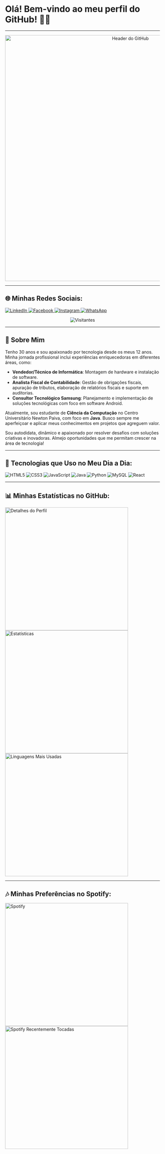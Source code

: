 # Olá! Bem-vindo ao meu perfil do GitHub! 🙌🏽

---

<div align="center">
  <img src="https://github.com/mauricio-theodoro/mauricio-theodoro/blob/main/img/novo_header.png?raw=true" alt="Header do GitHub" width="800">
</div>

---

## 🌐 Minhas Redes Sociais:

<p>
  <a href="https://www.linkedin.com/in/maur%C3%ADcio-theodoro-98443598/" target="_blank">
    <img src="https://img.shields.io/badge/LinkedIn-0077B5?style=flat-square&logo=linkedin&logoColor=white" alt="LinkedIn">
  </a>
  <a href="https://www.facebook.com/mauricio.antonio.376" target="_blank">
    <img src="https://img.shields.io/badge/Facebook-1877F2?style=flat-square&logo=facebook&logoColor=white" alt="Facebook">
  </a>
  <a href="https://www.instagram.com/mtheodoroneto/?igsh=bmUzZ28xZWVsZTRh" target="_blank">
    <img src="https://img.shields.io/badge/Instagram-E4405F?style=flat-square&logo=instagram&logoColor=white" alt="Instagram">
  </a>
  <a href="https://wa.me/5531994755000" target="_blank">
    <img src="https://img.shields.io/badge/WhatsApp-25D366?style=flat-square&logo=whatsapp&logoColor=white" alt="WhatsApp">
  </a>
</p>

<div align="center">
  <img src="https://komarev.com/ghpvc/?username=mauricio-theodoro&style=flat-square&color=blue" alt="Visitantes">
</div>

---

## 🔢 Sobre Mim

Tenho 30 anos e sou apaixonado por tecnologia desde os meus 12 anos. Minha jornada profissional inclui experiências enriquecedoras em diferentes áreas, como:

- **Vendedor/Técnico de Informática**: Montagem de hardware e instalação de software.
- **Analista Fiscal de Contabilidade**: Gestão de obrigações fiscais, apuração de tributos, elaboração de relatórios fiscais e suporte em auditorias.
- **Consultor Tecnológico Samsung**: Planejamento e implementação de soluções tecnológicas com foco em software Android.

Atualmente, sou estudante de **Ciência da Computação** no Centro Universitário Newton Paiva, com foco em **Java**. Busco sempre me aperfeiçoar e aplicar meus conhecimentos em projetos que agreguem valor.

Sou autodidata, dinâmico e apaixonado por resolver desafios com soluções criativas e inovadoras. Almejo oportunidades que me permitam crescer na área de tecnologia!

---

## 🎨 Tecnologias que Uso no Meu Dia a Dia:

<p>
  <img src="https://img.shields.io/badge/HTML5-E34F26?style=flat-square&logo=html5&logoColor=white" alt="HTML5">
  <img src="https://img.shields.io/badge/CSS3-1572B6?style=flat-square&logo=css3&logoColor=white" alt="CSS3">
  <img src="https://img.shields.io/badge/JavaScript-323330?style=flat-square&logo=javascript&logoColor=F7DF1E" alt="JavaScript">
  <img src="https://img.shields.io/badge/Java-ED8B00?style=flat-square&logo=openjdk&logoColor=white" alt="Java">
  <img src="https://img.shields.io/badge/Python-14354C?style=flat-square&logo=python&logoColor=white" alt="Python">
  <img src="https://img.shields.io/badge/MySQL-00000F?style=flat-square&logo=mysql&logoColor=white" alt="MySQL">
  <img src="https://img.shields.io/badge/React-20232A?style=flat-square&logo=react&logoColor=61DAFB" alt="React">
</p>

---

## 📊 Minhas Estatísticas no GitHub:

<p>
  <img src="http://github-profile-summary-cards.vercel.app/api/cards/profile-details?username=mauricio-theodoro&theme=github_dark" alt="Detalhes do Perfil" width="400">
  <img src="http://github-profile-summary-cards.vercel.app/api/cards/stats?username=mauricio-theodoro&theme=github_dark" alt="Estatísticas" width="400">
  <img src="http://github-profile-summary-cards.vercel.app/api/cards/repos-per-language?username=mauricio-theodoro&theme=github_dark" alt="Linguagens Mais Usadas" width="400">
</p>

---

## 🎶 Minhas Preferências no Spotify:

<p>
  <img src="https://spotify-github-profile.vercel.app/api/view?uid=novo_uid_do_spotify&cover_image=true&theme=default" alt="Spotify" width="400">
  <img src="https://spotify-recently-played-readme.vercel.app/api?user=novo_uid_do_spotify&count=10" alt="Spotify Recentemente Tocadas" width="400">
</p>
